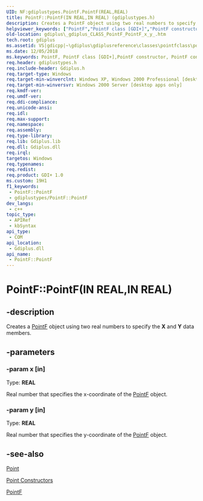 ```yaml
---
UID: NF:gdiplustypes.PointF.PointF(REAL,REAL)
title: PointF::PointF(IN REAL,IN REAL) (gdiplustypes.h)
description: Creates a PointF object using two real numbers to specify the X and Y data members.
helpviewer_keywords: ["PointF","PointF class [GDI+]","PointF constructor","PointF constructor [GDI+]","PointF constructor [GDI+]","PointF class","PointF.PointF","PointF.PointF(IN REAL","IN REAL)","PointF.PointF(REAL","REAL)","PointF::PointF","PointF::PointF(IN REAL","IN REAL)","_gdiplus_CLASS_PointF_PointF_x_y_","gdiplus._gdiplus_CLASS_PointF_PointF_x_y_"]
old-location: gdiplus\_gdiplus_CLASS_PointF_PointF_x_y_.htm
tech.root: gdiplus
ms.assetid: VS|gdicpp|~\gdiplus\gdiplusreference\classes\pointfclass\pointfconstructors\pointf_49x_y.htm
ms.date: 12/05/2018
ms.keywords: PointF, PointF class [GDI+],PointF constructor, PointF constructor [GDI+], PointF constructor [GDI+],PointF class, PointF.PointF, PointF.PointF(IN REAL,IN REAL), PointF.PointF(REAL,REAL), PointF::PointF, PointF::PointF(IN REAL,IN REAL), _gdiplus_CLASS_PointF_PointF_x_y_, gdiplus._gdiplus_CLASS_PointF_PointF_x_y_
req.header: gdiplustypes.h
req.include-header: Gdiplus.h
req.target-type: Windows
req.target-min-winverclnt: Windows XP, Windows 2000 Professional [desktop apps only]
req.target-min-winversvr: Windows 2000 Server [desktop apps only]
req.kmdf-ver: 
req.umdf-ver: 
req.ddi-compliance: 
req.unicode-ansi: 
req.idl: 
req.max-support: 
req.namespace: 
req.assembly: 
req.type-library: 
req.lib: Gdiplus.lib
req.dll: Gdiplus.dll
req.irql: 
targetos: Windows
req.typenames: 
req.redist: 
req.product: GDI+ 1.0
ms.custom: 19H1
f1_keywords:
 - PointF::PointF
 - gdiplustypes/PointF::PointF
dev_langs:
 - c++
topic_type:
 - APIRef
 - kbSyntax
api_type:
 - COM
api_location:
 - Gdiplus.dll
api_name:
 - PointF::PointF
---
```


# PointF::PointF(IN REAL,IN REAL)


## -description

Creates a <a href="/windows/desktop/api/gdiplustypes/nl-gdiplustypes-pointf">PointF</a> object using two real numbers to specify the 
			<b>X</b> and 
			<b>Y</b> data members.

## -parameters

### -param x [in]

Type: <b>REAL</b>

Real number that specifies the x-coordinate of the <a href="/windows/desktop/api/gdiplustypes/nl-gdiplustypes-pointf">PointF</a> object.

### -param y [in]

Type: <b>REAL</b>

Real number that specifies the y-coordinate of the <a href="/windows/desktop/api/gdiplustypes/nl-gdiplustypes-pointf">PointF</a> object.

## -see-also

<a href="/windows/desktop/api/gdiplustypes/nl-gdiplustypes-point">Point</a>



<a href="/windows/desktop/gdiplus/-gdiplus-class-point-constructors">Point Constructors</a>



<a href="/windows/desktop/api/gdiplustypes/nl-gdiplustypes-pointf">PointF</a>

